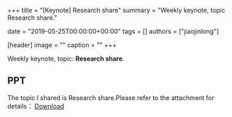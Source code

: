 +++
title = "[Keynote] Research share"
summary = "Weekly keynote, topic Research share."

date = "2019-05-25T00:00:00+00:00"
tags = []
authors = ["jiaojinlong"]

[header]
image = ""
caption = ""
+++

Weekly keynote, topic: **Research share**.

## PPT 

The topic I shared is Research share.Please refer to the attachment for details： [Download](https://cdn.coden.hk/c422/weekly-keynote/2019-05-25-jiaojinlong/%E5%AD%A6%E4%B9%A0%E5%88%86%E4%BA%AB.pptx)

